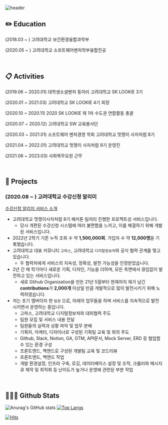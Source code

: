 ![header](https://capsule-render.vercel.app/api?type=waving&color=0:000000,100:c0c0c0&height=180&section=header&text=Jinsim's%20Github%20Page&fontSize=50&fontColor=ffffff&fontAlignY=45&animation=twinkling)

## ✏️ Education

(2018.03 ~  )     고려대학교 보건환경융합과학부

(2020.05 ~  )     고려대학교 소프트웨어벤처학부융합전공

<br/>

## 📋  Activities

(2019.06 ~ 2020.01)     대학생소셜벤처 동아리 고려대학교 SK LOOKIE 3기 

(2020.01 ~ 2021.03)     고려대학교 SK LOOKIE 4기 회장

(2020.10 ~ 2020.11)     2020 SK LOOKIE 제 1차 수도권 연합활동 총괄

(2020.07 ~ 2020.12)     고려대학교 SW 교육봉사단

(2020.03 ~ 2021.01)     소프트웨어 벤처경영 학회 고려대학교 멋쟁이 사자처럼 8기

(2021.04 ~ 2022.01)     고려대학교 멋쟁이 사자처럼 9기 운영진

(2021.06 ~ 2023.03)     사회복무요원 근무

<br/>

## 📌  Projects

### (**2020.08 ~  )    고려대학교 수강신청 알리미**

[수강신청 알리미 서비스 소개](https://ku-sugang.notion.site/ku-sugang/9f2735e373e54e1aa5aed825405aa94b)
- 고려대학교 멋쟁이사자처럼 8기 해커톤 팀끼리 진행한 프로젝트성 서비스입니다.
    - 당시 개편된 수강신청 시스템에 여러 불편함을 느끼고, 이를 해결하기 위해 개발된 서비스입니다.
- 2022년 2학기 기준 누적 조회 수 약 **1,500,000회**. 가입자 수 약 **12,000명**을 기록했습니다.
- 고려대학교 대표 커뮤니티 `고파스`, 고려대학교 `디지털정보처`와 공식 협력 관계를 맺고 있습니다.
    - 두 협력처에게 서비스의 지속성, 정확성, 발전 가능성을 인정받았습니다.
- 2년 간 매 학기마다 새로운 기획, 디자인, 기능을 더하며, 모든 측면에서 끊임없이 발전하고 있는 서비스입니다.
    - 새로 Gtihub Organization을 만든 21년 5월부터 현재까지 제가 남긴 **contributions**가 **2,000개** 이상일 만큼 개발적으로 많이 발전시키기 위해 노력하였습니다.
- 저는 초기 멤버이자 현 `팀장` 으로, 아래의 업무들을 하며 서비스를 지속적으로 발전시키면서 운영하는 중입니다.
    - 고파스, 고려대학교 디지털정보처와 대외협력 주도
    - 팀원 모집 및 서비스 내용 전달
    - 팀원들의 실력과 상황 파악 및 업무 분배
    - 기획자, 마케터, 디자이너로 구성된 기획팀 교육 및 회의 주도
    - Github, Slack, Notion, GA, GTM, API문서, Mock Server, ERD 등 협업할 수 있는 환경 구성
    - 프론트엔드, 백엔드로 구성된 개발팀 교육 및 코드리뷰
    - 프론트엔드, 백엔드 작업
    - 개발 환경설정, 인프라 구축, 로깅, 데이터베이스 설정 및 조작, 크롤러와 메시지큐 제작 및 최적화 등 난이도가 높거나 운영에 관련된 부분 작업

<br/>

## 🧑🏻‍💻 Github Stats

![Anurag's GitHub stats](https://github-readme-stats.vercel.app/api?username=jinsim&show_icons=true&count_private=true&icon_color=ffffff&title_color=ffffff&text_color=000000&bg_color=c0c0c0)
[![Top Langs](https://github-readme-stats.vercel.app/api/top-langs/?username=jinsim&layout=compact&icon_color=ffffff&title_color=ffffff&text_color=000000&bg_color=c0c0c0)](https://github.com/jinsim/github-readme-stats)

[![Hits](https://hits.seeyoufarm.com/api/count/incr/badge.svg?url=https%3A%2F%2Fgithub.com%2Fjinsim&count_bg=%23C0C0C0&title_bg=%23000000&icon=&icon_color=%23E7E7E7&title=hits&edge_flat=false)](https://hits.seeyoufarm.com)
